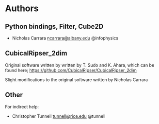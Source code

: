 # Authors

## Python bindings, Filter, Cube2D

* Nicholas Carrara <ncarrara@albany.edu> @infophysics

## CubicalRipser_2dim

Original software written by written by T. Sudo and K. Ahara, 
which can be found here; https://github.com/CubicalRipser/CubicalRipser_2dim

Slight modifications to the original software written by Nicholas Carrara

## Other

For indirect help:

* Christopher Tunnell tunnell@rice.edu @tunnell
